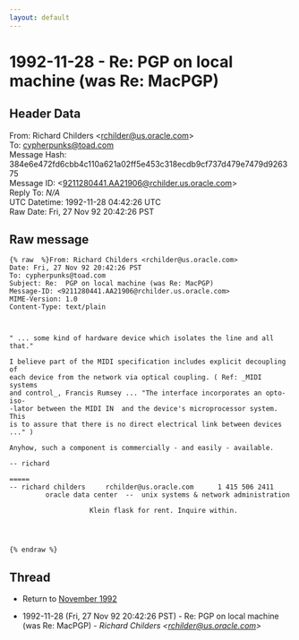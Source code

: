 ```yaml
---
layout: default
---
```


# 1992-11-28 - Re:  PGP on local machine (was Re: MacPGP)

## Header Data

From: Richard Childers \<rchilder@us.oracle.com\><br>
To: cypherpunks@toad.com<br>
Message Hash: 384e6e472fd6cbb4c110a621a02ff5e453c318ecdb9cf737d479e7479d926375<br>
Message ID: \<9211280441.AA21906@rchilder.us.oracle.com\><br>
Reply To: _N/A_<br>
UTC Datetime: 1992-11-28 04:42:26 UTC<br>
Raw Date: Fri, 27 Nov 92 20:42:26 PST<br>

## Raw message

```
{% raw  %}From: Richard Childers <rchilder@us.oracle.com>
Date: Fri, 27 Nov 92 20:42:26 PST
To: cypherpunks@toad.com
Subject: Re:  PGP on local machine (was Re: MacPGP)
Message-ID: <9211280441.AA21906@rchilder.us.oracle.com>
MIME-Version: 1.0
Content-Type: text/plain



" ... some kind of hardware device which isolates the line and all that."

I believe part of the MIDI specification includes explicit decoupling of
each device from the network via optical coupling. ( Ref: _MIDI systems
and control_, Francis Rumsey ... "The interface incorporates an opto-iso-
-lator between the MIDI IN  and the device's microprocessor system. This
is to assure that there is no direct electrical link between devices ..." )

Anyhow, such a component is commercially - and easily - available.

-- richard

=====
-- richard childers		rchilder@us.oracle.com		1 415 506 2411
         oracle data center  --  unix systems & network administration

                    Klein flask for rent. Inquire within.




{% endraw %}
```

## Thread

+ Return to [November 1992](/archive/1992/11)

+ 1992-11-28 (Fri, 27 Nov 92 20:42:26 PST) - Re:  PGP on local machine (was Re: MacPGP) - _Richard Childers \<rchilder@us.oracle.com\>_

